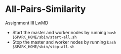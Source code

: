 # All-Pairs-Similarity
Assignment III LwMD

- Start the master and worker nodes by running `bash $SPARK_HOME/sbin/start-all.sh`
- Stop the master and worker nodes by running `bash $SPARK_HOME/sbin/stop-all.sh`
